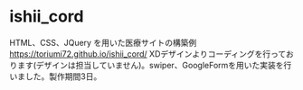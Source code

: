 # ishii_cord
HTML、CSS、JQuery を用いた医療サイトの構築例 https://toriumi72.github.io/ishii_cord/ XDデザインよりコーディングを行っております(デザインは担当していません)。swiper、GoogleFormを用いた実装を行いました。製作期間3日。
